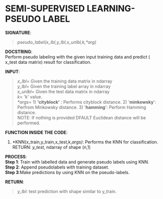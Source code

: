 # SEMI-SUPERVISED LEARNING- PSEUDO LABEL

**SIGNATURE**: 
>_pseudo_label(x_lbl,y_lbl,x_unlbl,k,*arg)_

**DOCSTRING**:  
Perform pseudo labeling with the given input training data and predict ( x_test data matrix) result for classification.  

**INPUT**:  
>*x_lbl*= Given the training data matrix in ndarray  
*y_lbl*= Given the training label array in ndarray  
*x_unlbl*= Given the test data matrix in ndarray  
*k*= 'k' value.  
_*args_= 1) **'cityblock'** : Performs cityblock distance. 2) '**minkowsky**': Perfrom Minkowsky distance. 3) '**hamming**': Perform Hamming distance.  
NOTE: If nothing is provided DFAULT Euclidean distance will be performed.  

**FUNCTION INSIDE THE CODE**:  
1) *KNN(x_train,y_train,x_test,k,*args)*: Performs the KNN for classification.  
RETURN: *y_test*, ndarray of shape (n,1)  

**PROCESS**:  
**Step 1**: Train with labelled data and generate pseudo labels using KNN.  
**Step 2**: Append pseudolabels with training dataset.  
**Step 3**:Make predictions by using KNN on the pseudo-labels.  

**RETURN**:   
>*y_lbl*: test prediction with shape similar to y_train.
